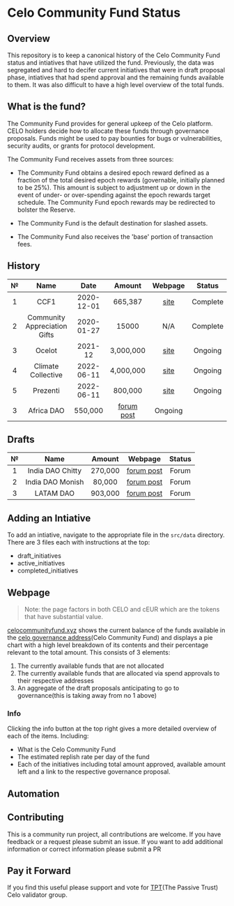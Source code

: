 # Celo Community Fund Status

## Overview 

This repository is to keep a canonical history of the Celo Community Fund status and intiatives that have utilized the fund. Previously, the data was segregated and hard to decifer current initiatives that were in draft proposal phase, intiatives that had spend approval and the remaining funds available to them. It was also difficult to have a high level overview of the total funds.

## What is the fund?

The Community Fund provides for general upkeep of the Celo platform. CELO holders decide how to allocate these funds through governance proposals. Funds might be used to pay bounties for bugs or vulnerabilities, security audits, or grants for protocol development.

The Community Fund receives assets from three sources:

- The Community Fund obtains a desired epoch reward defined as a fraction of the total desired epoch rewards (governable, initially planned to be 25%). This amount is subject to adjustment up or down in the event of under- or over-spending against the epoch rewards target schedule. The Community Fund epoch rewards may be redirected to bolster the Reserve.

- The Community Fund is the default destination for slashed assets.
- The Community Fund also receives the 'base' portion of transaction fees.


## History


|  №  |      Name       | Date | Amount | Webpage | Status |
|:---:|:---------------:|:------:|:-----:|:------:|:------:|
| 1 | CCF1 | 2020-12-01 | 665,387 | [site](https://celocommunityfund.org/) | Complete |
| 2 | Community Appreciation Gifts | 2020-01-27 | 15000 | N/A | Complete |
| 3 | Ocelot | 2021-12 | 3,000,000 | [site](http://ocelot.xyz/) | Ongoing |
| 4 | Climate Collective | 2022-06-11 | 4,000,000 | [site](https://climatecollective.org/) | Ongoing |
| 5 | Prezenti | 2022-06-11 | 800,000 | [site](https://prezenti.xyz) | Ongoing |
| 3 | Africa DAO |  550,000 | [forum post](https://forum.celo.org/t/celo-africa-regional-dao-proposal/4054) | Ongoing |

## Drafts

|  №  |      Name       |  Amount | Webpage | Status |
|:---:|:---------------:|:-----:|:------:|:------:|
| 1 | India DAO Chitty | 270,000 | [forum post](https://forum.celo.org/t/celo-indiadao-regional-dao-proposal/4207) | Forum |
| 2 | India DAO Monish | 80,000 | [forum post]() | Forum |
| 3 | LATAM DAO  | 903,000 | [forum post](https://forum.celo.org/t/latam-w3-dao-proposal/4494) | Forum |


## Adding an Intiative
To add an intiative, navigate to the appropriate file in the `src/data` directory. There are 3 files each with instructions at the top:

- draft_initiatives
- active_initiatives
- completed_initiatives

## Webpage

> Note: the page factors in both CELO and cEUR which are the tokens that have substantial value.

[celocommunityfund.xyz](https://www.celocommunityfund.xyz) shows the current balance of the funds available in the [celo governance address](https://explorer.celo.org/mainnet/address/0xD533Ca259b330c7A88f74E000a3FaEa2d63B7972/coin-balances#address-tabs)(Celo Community Fund) and displays a pie chart with a high level breakdown of its contents and their percentage relevant to the total amount. This consists of 3 elements:

1. The currently available funds that are not allocated
2. The currently available funds that are allocated via spend approvals to their respective addresses
3.  An aggregate of the draft proposals anticipating to go to governance(this is taking away from no 1 above)

### Info

Clicking the info button at the top right gives a more detailed overview of each of the items. Including:

- What is the Celo Community Fund
- The estimated replish rate per day of the fund
- Each of the initiatives including total amount approved, available amount left and a link to the respective governance proposal.

## Automation


## Contributing

This is a community run project, all contributions are welcome. If you have feedback or a request please submit an issue. If you want to add additional information or correct information please submit a PR

## Pay it Forward

If you find this useful please support and vote for [TPT](https://www.thecelo.com/groupDetail/thepassivetrust)(The Passive Trust) Celo validator group.
